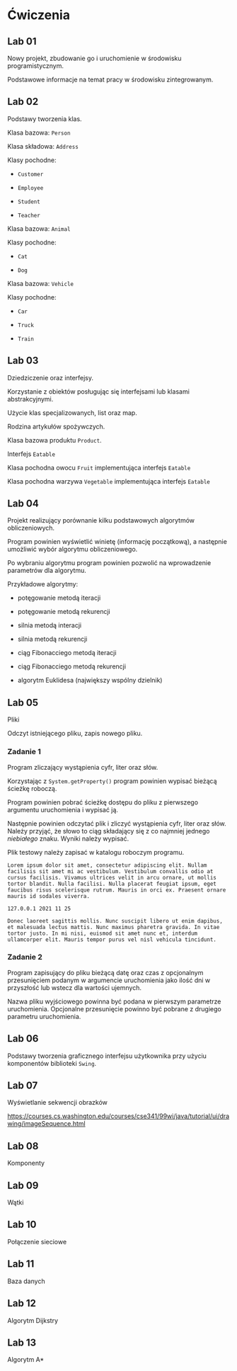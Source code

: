 Ćwiczenia
=========

Lab 01
------

Nowy projekt, zbudowanie go i uruchomienie w środowisku programistycznym.

Podstawowe informacje na temat pracy w środowisku zintegrowanym.

Lab 02
------

Podstawy tworzenia klas.


Klasa bazowa: ``Person``

Klasa składowa: ``Address``

Klasy pochodne:

 - ``Customer``

 - ``Employee``

 - ``Student``

 - ``Teacher``

Klasa bazowa: ``Animal``

Klasy pochodne:

 - ``Cat``

 - ``Dog``

Klasa bazowa: ``Vehicle``

Klasy pochodne:

- ``Car``

- ``Truck``

- ``Train``

Lab 03
------

Dziedziczenie oraz interfejsy.

Korzystanie z obiektów posługując się interfejsami lub klasami abstrakcyjnymi.

Użycie klas specjalizowanych, list oraz map.

Rodzina artykułów spożywczych.

Klasa bazowa produktu ``Product``.

Interfejs ``Eatable``

Klasa pochodna owocu ``Fruit`` implementująca interfejs ``Eatable``

Klasa pochodna warzywa ``Vegetable`` implementująca interfejs ``Eatable``

Lab 04
------

Projekt realizujący porównanie kilku podstawowych algorytmów obliczeniowych.

Program powinien wyświetlić winietę (informację początkową), a następnie umożliwić wybór algorytmu obliczeniowego.

Po wybraniu algorytmu program powinien pozwolić na wprowadzenie parametrów dla algorytmu.

Przykładowe algorytmy:

 - potęgowanie metodą iteracji

 - potęgowanie metodą rekurencji

 - silnia metodą interacji

 - silnia metodą rekurencji

 - ciąg Fibonacciego metodą iteracji

 - ciąg Fibonacciego metodą rekurencji

 - algorytm Euklidesa (największy wspólny dzielnik)


Lab 05
------

Pliki

Odczyt istniejącego pliku, zapis nowego pliku.

### Zadanie 1

Program zliczający wystąpienia cyfr, liter oraz słów.

Korzystając z ``System.getProperty()`` program powinien wypisać bieżącą ścieżkę roboczą.

Program powinien pobrać ścieżkę dostępu do pliku z pierwszego argumentu uruchomienia i wypisać ją.

Następnie powinien odczytać plik i zliczyć wystąpienia cyfr, liter oraz słów. Należy przyjąć, że słowo to ciąg składający się z co najmniej jednego *niebiałego* znaku. Wyniki należy wypisać.

Plik testowy należy zapisać w katalogu roboczym programu.

```
Lorem ipsum dolor sit amet, consectetur adipiscing elit. Nullam facilisis sit amet mi ac vestibulum. Vestibulum convallis odio at cursus facilisis. Vivamus ultrices velit in arcu ornare, ut mollis tortor blandit. Nulla facilisi. Nulla placerat feugiat ipsum, eget faucibus risus scelerisque rutrum. Mauris in orci ex. Praesent ornare mauris id sodales viverra.

127.0.0.1 2021 11 25

Donec laoreet sagittis mollis. Nunc suscipit libero ut enim dapibus, et malesuada lectus mattis. Nunc maximus pharetra gravida. In vitae tortor justo. In mi nisi, euismod sit amet nunc et, interdum ullamcorper elit. Mauris tempor purus vel nisl vehicula tincidunt.
```

### Zadanie 2

Program zapisujący do pliku bieżącą datę oraz czas z opcjonalnym przesunięciem podanym w argumencie uruchomienia jako ilość dni w przyszłość lub wstecz dla wartości ujemnych.

Nazwa pliku wyjściowego powinna być podana w pierwszym parametrze uruchomienia. Opcjonalne przesunięcie powinno być pobrane z drugiego parametru uruchomienia.

Lab 06
------

Podstawy tworzenia graficznego interfejsu użytkownika przy użyciu komponentów biblioteki ``Swing``.

Lab 07
------

Wyświetlanie sekwencji obrazków

https://courses.cs.washington.edu/courses/cse341/99wi/java/tutorial/ui/drawing/imageSequence.html

Lab 08
------

Komponenty

Lab 09
------

Wątki

Lab 10
------

Połączenie sieciowe

Lab 11
------

Baza danych

Lab 12
------

Algorytm Dijkstry

Lab 13
------

Algorytm A*

